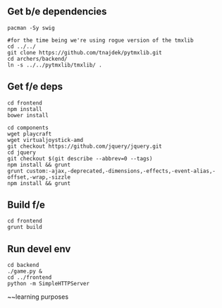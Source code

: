 
Get b/e dependencies
----------------
    pacman -Sy swig

    #for the time being we're using rogue version of the tmxlib
    cd ../../
    git clone https://github.com/tnajdek/pytmxlib.git
    cd archers/backend/
    ln -s ../../pytmxlib/tmxlib/ .

Get f/e deps
------------
    cd frontend
    npm install
    bower install

    cd components
    wget playcraft
    wget virtualjoystick-amd
    git checkout https://github.com/jquery/jquery.git
    cd jquery
    git checkout $(git describe --abbrev=0 --tags)
    npm install && grunt
    grunt custom:-ajax,-deprecated,-dimensions,-effects,-event-alias,-offset,-wrap,-sizzle
    npm install && grunt

Build f/e
---------
    cd frontend
    grunt build


Run devel env
-------------
    cd backend
    ./game.py &
    cd ../frontend
    python -m SimpleHTTPServer




~~learning purposes
